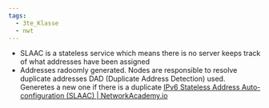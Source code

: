```yaml
---
tags:
  - 3te_Klasse
  - nwt
---
```

- SLAAC is a stateless service which means there is no server keeps track of what addresses have been assigned
- Addresses radoomly generated. Nodes are responsible to resolve duplicate addresses DAD (Duplicate Address Detection) used. Generetes a new one if there is a duplicate
[IPv6 Stateless Address Auto-configuration (SLAAC) | NetworkAcademy.io](https://www.networkacademy.io/ccna/ipv6/stateless-address-autoconfiguration-slaac)